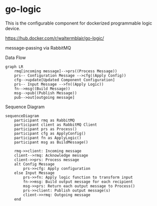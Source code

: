 # go-logic
This is the configurable component for dockerized programmable logic device. 

https://hub.docker.com/r/waltermblair/go-logic/

message-passing via RabbitMQ

Data Flow
```mermaid
graph LR
    rmq[incoming message]-->prs((Process Message))
    prs-- Configuration Message -->cfg((Apply Config))
    cfg-->update[Updated Component Configuration]
    prs-- Input Message -->fn((Apply Logic))
    fn-->msg((Build Message))
    msg-->pub((Publish Message))
    pub-->out[outgoing message]
```

Sequence Diagram
```mermaid
sequenceDiagram 
    participant rmq as RabbitMQ
    participant client as RabbitMQ Client
    participant prs as Process()
    participant cfg as ApplyConfig()
    participant fn as ApplyLogic()
    participant msg as BuildMessage()
    
    rmq->>client: Incoming message
    client-->rmq: Acknowledge message
    client->>prs: Process message
    alt Config Message
        prs->>cfg: Apply configuration
    else Input Message
        prs->>fn: Apply logic function to transform input
        fn->>msg: Build output message for each recipient
        msg->>prs: Return each output message to Process()
        prs->>client: Publish output message(s)
        client->>rmq: Outgoing message
    end
```

